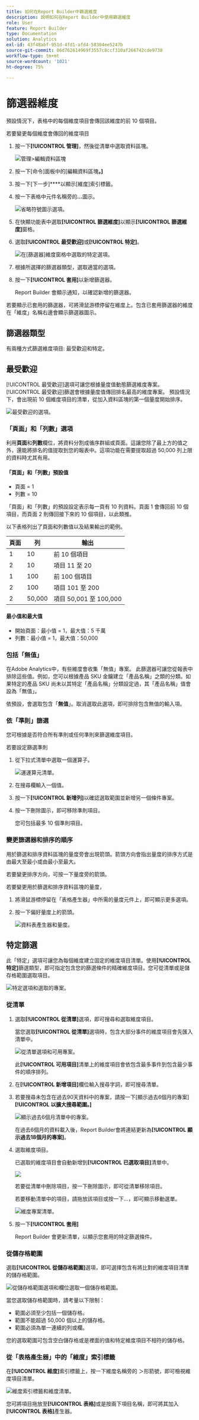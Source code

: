 ```yaml
---
title: 如何在Report Builder中篩選維度
description: 說明如何在Report Builder中使用篩選維度
role: User
feature: Report Builder
type: Documentation
solution: Analytics
exl-id: 43f48abf-951d-4fd1-afd4-58304ee5247b
source-git-commit: 06d762614969f3557c8ccf310af266742cde9738
workflow-type: tm+mt
source-wordcount: '1021'
ht-degree: 75%

---
```


# 篩選器維度

預設情況下，表格中的每個維度項目會傳回該維度的前 10 個項目。

若要變更每個維度會傳回的維度項目

1. 按一下&#x200B;**[!UICONTROL 管理]**，然後從清單中選取資料區塊。

   ![管理>編輯資料區塊](./assets/manage-edit.png)

1. 按一下[命令]面板中的[編輯資料區塊&#x200B;**。]**

1. 按一下[下一步]****&#x200B;以顯示[維度]索引標籤。

1. 按一下表格中元件名稱旁的&#x200B;**...**&#x200B;圖示。

   ![省略符號圖示選項。](./assets/image27.png)

1. 在快顯功能表中選取&#x200B;**[!UICONTROL 篩選維度]**&#x200B;以顯示&#x200B;**[!UICONTROL 篩選維度]**&#x200B;窗格。

1. 選取&#x200B;**[!UICONTROL 最受歡迎]**&#x200B;或&#x200B;**[!UICONTROL 特定]**。

   ![在[篩選器]維度窗格中選取的特定選項。](./assets/image28.png)

1. 根據所選擇的篩選器類型，選取適當的選項。

1. 按一下&#x200B;**[!UICONTROL 套用]**&#x200B;以新增篩選器。

   Report Builder 會顯示通知，以確認新增的篩選器。

若要顯示已套用的篩選器，可將滑鼠游標停留在維度上。包含已套用篩選器的維度在「維度」名稱右邊會顯示篩選器圖示。

## 篩選器類型

有兩種方式篩選維度項目: 最受歡迎和特定。

## 最受歡迎

[!UICONTROL 最受歡迎]選項可讓您根據量度值動態篩選維度專案。 [!UICONTROL 最受歡迎]篩選會根據量度值傳回排名最高的維度專案。 預設情況下，會出現前 10 個維度項目的清單，從加入資料區塊的第一個量度開始排序。

![最受歡迎的選項。](./assets/image29.png)


### 「頁面」和「列數」選項

利用&#x200B;**頁面**&#x200B;和&#x200B;**列數**&#x200B;欄位，將資料分割成循序群組或頁面。這讓您除了最上方的值之外，還能將排名的值提取到您的報表中。這項功能在需要提取超過 50,000 列上限的資料時尤其有用。

#### 「頁面」和「列數」預設值

- 頁面 = 1
- 列數 = 10

「頁面」和「列數」的預設設定表示每一頁有 10 列資料。頁面 1 會傳回前 10 個項目，而頁面 2 則傳回接下來的 10 個項目，以此類推。

以下表格列出了頁面和列數值以及結果輸出的範例。

| 頁面 | 列 | 輸出 |
|------|--------|----------------------|
| 1 | 10 | 前 10 個項目 |
| 2 | 10 | 項目 11 至 20 |
| 1 | 100 | 前 100 個項目 |
| 2 | 100 | 項目 101 至 200 |
| 2 | 50,000 | 項目 50,001 至 100,000 |

#### 最小值和最大值

- 開始頁面：最小值 = 1，最大值：5 千萬
- 列數：最小值 = 1，最大值：50,000

### 包括「無值」

在Adobe Analytics中，有些維度會收集「無值」專案。 此篩選器可讓您從報表中排除這些值。例如，您可以根據產品 SKU 金鑰建立「產品名稱」之類的分類。如果特定的產品 SKU 尚未以其特定「產品名稱」分類設定過，其「產品名稱」值會設為「無值」。

依預設，會選取包含「**無值**」。取消選取此選項，即可排除包含無值的輸入項。

### 依「準則」篩選

您可根據是否符合所有準則或任何準則來篩選維度項目。

若要設定篩選準則

1. 從下拉式清單中選取一個運算子。

   ![運運算元清單。](./assets/image31.png)

1. 在搜尋欄輸入一個值。

1. 按一下&#x200B;**[!UICONTROL 新增列]**&#x200B;以確認選取範圍並新增另一個條件專案。

1. 按一下刪除圖示，即可移除準則項目。

   您可包括最多 10 個準則項目。

### 變更篩選器和排序的順序

用於篩選和排序資料區塊的量度旁會出現箭頭。箭頭方向會指出量度的排序方式是由最大至最小或由最小至最大。

若要變更排序方向，可按一下量度旁的箭頭。

若要變更用於篩選和排序資料區塊的量度，

1. 將滑鼠游標停留在「表格產生器」中所需的量度元件上，即可顯示更多選項。 

2. 按一下偏好量度上的箭頭。

   ![資料表產生器和量度。](./assets/image30.png)


## 特定篩選

此「特定」選項可讓您為每個維度建立固定的維度項目清單。使用&#x200B;**[!UICONTROL 特定]**&#x200B;篩選類型，即可指定包含您的篩選條件的精確維度項目。您可從清單或是儲存格範圍選取項目。

![特定選項和選取的專案。](./assets/image32.png)

### 從清單

1. 選取&#x200B;**[!UICONTROL 從清單]**&#x200B;選項，即可搜尋和選取維度項目。

   當您選取&#x200B;**[!UICONTROL 從清單]**&#x200B;選項時，包含大部分事件的維度項目會先匯入清單中。

   ![從清單選項和可用專案。](./assets/image33.png)

   此&#x200B;**[!UICONTROL 可用項目]**&#x200B;清單上的維度項目會依包含最多事件到包含最少事件的順序排列。

1. 在&#x200B;**[!UICONTROL 新增項目]**&#x200B;欄位輸入搜尋字詞，即可搜尋清單。

1. 若要搜尋未包含在過去90天資料中的專案，請按一下[顯示過去6個月的專案] **[!UICONTROL 以擴大搜尋範圍。]**

   ![顯示過去6個月清單中的專案。](./assets/image34.png)

   在過去6個月的資料載入後，Report Builder會將連結更新為&#x200B;**[!UICONTROL 顯示過去18個月的專案]**。

1. 選取維度項目。

   已選取的維度項目會自動新增到&#x200B;**[!UICONTROL 已選取項目]**&#x200B;清單中。

   ![](./assets/image35.png)

   若要從清單中刪除項目，按一下刪除圖示，即可從清單移除項目。

   若要移動清單中的項目，請拖放該項目或按一下...，即可顯示移動選單。

   ![維度專案清單。](./assets/image36.png)

1. 按一下&#x200B;**[!UICONTROL 套用]**

   Report Builder 會更新清單，以顯示您套用的特定篩選條件。

### 從儲存格範圍

選取&#x200B;**[!UICONTROL 從儲存格範圍]**&#x200B;選項，即可選擇包含有將比對的維度項目清單的儲存格範圍。

![從儲存格範圍選項和欄位選取一個儲存格範圍。](./assets/image37.png)

當您選取儲存格範圍時，請考量以下限制：

- 範圍必須至少包括一個儲存格。
- 範圍不能超過 50,000 個以上的儲存格。
- 範圍必須為單一連續的列或欄。

您的選取範圍可包含空白儲存格或是裡面的值和特定維度項目不相符的儲存格。

### 從「表格產生器」中的「維度」索引標籤

在&#x200B;**[!UICONTROL 維度]**&#x200B;索引標籤上，按一下維度名稱旁的 ＞形箭號，即可檢視維度項目清單。

![維度索引標籤和維度清單。](./assets/dimensions_chevron.png)

您可將項目拖放至&#x200B;**[!UICONTROL 表格]**&#x200B;或是按兩下項目名稱，即可將其加入&#x200B;**[!UICONTROL 表格]**&#x200B;產生器。
